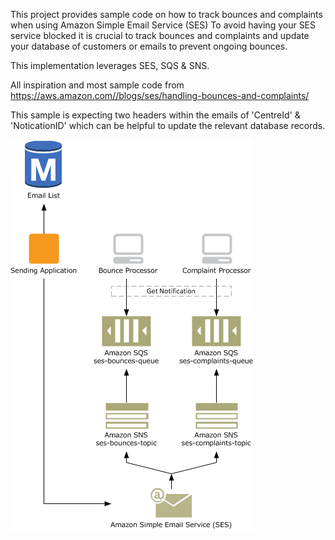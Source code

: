 This project provides sample code on how to track bounces and complaints when using Amazon Simple Email Service (SES)
To avoid having your SES service blocked it is crucial to track bounces and complaints and update your database of customers or emails to prevent ongoing bounces.

This implementation leverages SES, SQS & SNS.

All inspiration and most sample code from https://aws.amazon.com//blogs/ses/handling-bounces-and-complaints/

This sample is expecting two headers within the emails of 'CentreId' & 'NoticationID' which can be helpful to update the relevant database records.


<img src="ses_process_bounce_complaints_2.png" />